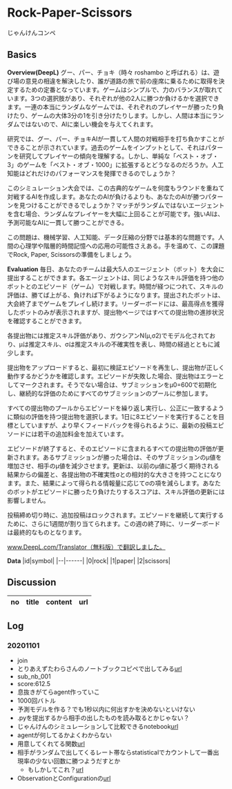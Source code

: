 # Rock-Paper-Scissors
じゃんけんコンペ

## Basics
**Overview(DeepL)**
グー、パー、チョキ（時々 roshambo と呼ばれる）は、遊び場の意見の相違を解決したり、誰が道路の旅で前の座席に乗るために取得を決定するための定番となっています。ゲームはシンプルで、力のバランスが取れています。3つの選択肢があり、それぞれが他の2人に勝つか負けるかを選択できます。一連の本当にランダムなゲームでは、それぞれのプレイヤーが勝ったり負けたり、ゲームの大体3分の1を引き分けたりします。しかし、人間は本当にランダムではないので、AIに楽しい機会を与えてくれます。

研究では、グー、パー、チョキAIが一貫して人間の対戦相手を打ち負かすことができることが示されています。過去のゲームをインプットとして、それはパターンを研究してプレイヤーの傾向を理解する。しかし、単純な「ベスト・オブ・3」のゲームを「ベスト・オブ・1000」に拡張するとどうなるのだろうか。人工知能はどれだけのパフォーマンスを発揮できるのでしょうか？

このシミュレーション大会では、この古典的なゲームを何度もラウンドを重ねて対戦するAIを作成します。あなたのAIが負けるよりも、あなたのAIが勝つパターンを見つけることができるでしょうか？マッチがランダムではないエージェントを含む場合、ランダムなプレイヤーを大幅に上回ることが可能です。強いAIは、予測可能なAIに一貫して勝つことができる。

この問題は、機械学習、人工知能、データ圧縮の分野では基本的な問題です。人間の心理学や階層的時間記憶への応用の可能性さえある。手を温めて、この課題でRock, Paper, Scissorsの準備をしましょう。

**Evaluation**
毎日、あなたのチームは最大5人のエージェント（ボット）を大会に提出することができます。各エージェントは、同じようなスキル評価を持つ他のボットとのエピソード（ゲーム）で対戦します。時間が経つにつれて、スキルの評価は、勝てば上がる、負ければ下がるようになります。提出されたボットは、大会終了までゲームをプレイし続けます。リーダーボードには、最高得点を獲得したボットのみが表示されますが、提出物ページではすべての提出物の進捗状況を確認することができます。

各提出物には推定スキル評価があり、ガウシアンN(μ,σ2)でモデル化されており、μは推定スキル、σは推定スキルの不確実性を表し、時間の経過とともに減少します。

提出物をアップロードすると、最初に検証エピソードを再生し、提出物が正しく動作するかどうかを確認します。エピソードが失敗した場合、提出物はエラーとしてマークされます。そうでない場合は、サブミッションをμ0=600で初期化し、継続的な評価のためにすべてのサブミッションのプールに参加します。

すべての提出物のプールからエピソードを繰り返し実行し、公正に一致するように類似の評価を持つ提出物を選択します。1日に8エピソードを実行することを目標としていますが、より早くフィードバックを得られるように、最新の投稿エピソードには若干の追加料金を加えています。

エピソードが終了すると、そのエピソードに含まれるすべての提出物の評価が更新されます。あるサブミッションが勝った場合は、そのサブミッションのμ値を増加させ、相手のμ値を減少させます。更新は、以前のμ値に基づく期待される結果からの偏差と、各提出物の不確実性σとの相対的な大きさを持つことになります。また、結果によって得られる情報量に応じてσの項を減らします。あなたのボットがエピソードに勝ったり負けたりするスコアは、スキル評価の更新には影響しません。

投稿締め切り時に、追加投稿はロックされます。エピソードを継続して実行するために、さらに1週間が割り当てられます。この週の終了時に、リーダーボードは最終的なものとなります。

www.DeepL.com/Translator（無料版）で翻訳しました。

**Data**
|id|symbol|
|--|------|
|0|rock|
|1|paper|
|2|scissors|

## Discussion
|no|title|content|url|
|--|--|--|--|

## Log
### 20201101
 - join
 - とりあえずたわらさんのノートブックコピペで出してみる[url](https://www.kaggle.com/ttahara/rps-simple-baseline)
 - sub_nb_001
  - score:612.5
 - 息抜きがてらagent作っていこ
 - 1000回バトル
  - 予測モデルを作る？でも1秒以内に何出すかを決めないといけない
   - .pyを提出するから相手の出したものを読み取るとかじゃない？
 - じゃんけんのシミュレーションして比較できるnotebook[url](https://www.kaggle.com/ihelon/rock-paper-scissors-agents-comparison)
  - agentが何してるかよくわからない
 - 用意してくれてる関数[url](https://github.com/Kaggle/kaggle-environments/blob/master/kaggle_environments/envs/rps/agents.py)
  - 相手がランダムで出してくるレート帯ならstatisticalでカウントして一番出現率の少ない回数に勝つようだすとか
    - もしかしてこれ？[url](https://www.kaggle.com/alexandersamarin/decision-tree-classifier?scriptVersionId=46574034)
 - ObservationとConfigurationの[url](https://github.com/Kaggle/kaggle-environments/blob/master/kaggle_environments/envs/rps/helpers.py)
